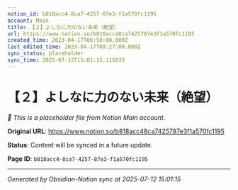 ```yaml
---
notion_id: b818acc4-8ca7-4257-87e3-f1a570fc1195
account: Main
title: 【２】よしなに力のない未来（絶望）
url: https://www.notion.so/b818acc48ca7425787e3f1a570fc1195
created_time: 2023-04-17T06:58:00.000Z
last_edited_time: 2023-04-17T08:27:00.000Z
sync_status: placeholder
sync_time: 2025-07-12T15:01:15.115833
---
```


# 【２】よしなに力のない未来（絶望）

*🔄 This is a placeholder file from Notion Main account.*

**Original URL**: https://www.notion.so/b818acc48ca7425787e3f1a570fc1195

**Status**: Content will be synced in a future update.

**Page ID**: `b818acc4-8ca7-4257-87e3-f1a570fc1195`

---

*Generated by Obsidian-Notion sync at 2025-07-12 15:01:15*

